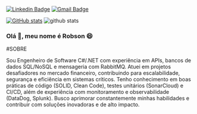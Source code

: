  [![Linkedin Badge](https://img.shields.io/badge/-Robson_Junior-blue?style=flat-square&logo=Linkedin&logoColor=white&link=https://www.linkedin.com/in/robsonjunior1994//)](https://www.linkedin.com/in/robsonjunior1994/) [![Gmail Badge](https://img.shields.io/badge/-robsonjunior1994@gmail.com-c14438?style=flat-square&logo=Gmail&logoColor=white&link=mailto:robsonjunior1994@gmail.com)](mailto:robsonjunior1994@gmail.com)
 
 [![GitHub stats](https://github-readme-stats.vercel.app/api?username=robsonjunior1994&theme=dark)](https://github.com/robsonjunior1994/github-readme-stats)
 ![github stats](https://github-readme-stats.vercel.app/api/top-langs/?username=robsonjunior1994&layout=compact&theme=dark)

### Olá 👋, meu nome é Robson 😄

<!--
**robsonjunior1994/robsonjunior1994** is a ✨ _special_ ✨ repository because its `README.md` (this file) appears on your GitHub profile.

Here are some ideas to get you started:

- 🔭 I’m currently working on ...
- 🌱 I’m currently learning ...
- 👯 I’m looking to collaborate on ...
- 🤔 I’m looking for help with ...
- 💬 Ask me about ...
- 📫 How to reach me: ...
- 😄 Pronouns: ...
- ⚡ Fun fact: ...
-->

#SOBRE

Sou Engenheiro de Software C#/.NET com experiência em APIs, bancos de dados SQL/NoSQL e mensageria com
RabbitMQ. Atuei em projetos desafiadores no mercado financeiro, contribuindo para escalabilidade,
segurança e eficiência em sistemas críticos. Tenho conhecimento em boas práticas de código (SOLID,
Clean Code), testes unitários (SonarCloud) e CI/CD, além de experiência com monitoramento e
observabilidade (DataDog, Splunk). Busco aprimorar constantemente minhas habilidades e contribuir
com soluções inovadoras e de alto impacto.

